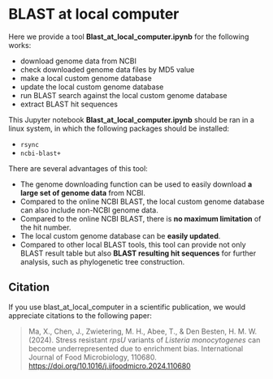 # BLAST at local computer
Here we provide a tool **Blast_at_local_computer.ipynb** for the following works:
* download genome data from NCBI
* check downloaded genome data files by MD5 value
* make a local custom genome database
* update the local custom genome database
* run BLAST search against the local custom genome database
* extract BLAST hit sequences

This Jupyter notebook **Blast_at_local_computer.ipynb** should be ran in a linux system, in which the following packages should be installed:
* `rsync` 
* `ncbi-blast+` 

There are several advantages of this tool:
* The genome downloading function can be used to easily download **a large set of genome data** from NCBI.
* Compared to the online NCBI BLAST, the local custom genome database can also include non-NCBI genome data.
* Compared to the online NCBI BLAST, there is **no maximum limitation** of the hit number. 
* The local custom genome database can be **easily updated**. 
* Compared to other local BLAST tools, this tool can provide not only BLAST result table but also **BLAST resulting hit sequences** for further analysis, such as phylogenetic tree construction. 

## Citation
If you use blast_at_local_computer in a scientific publication, we would appreciate citations to the following paper: 
> Ma, X., Chen, J., Zwietering, M. H., Abee, T., & Den Besten, H. M. W. (2024). Stress resistant *rpsU* variants of *Listeria monocytogenes* can become underrepresented due to enrichment bias. International Journal of Food Microbiology, 110680. https://doi.org/10.1016/j.ijfoodmicro.2024.110680

